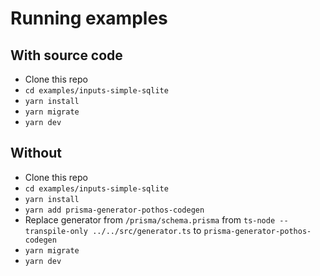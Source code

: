 # Running examples

## With source code

- Clone this repo
- `cd examples/inputs-simple-sqlite`
- `yarn install`
- `yarn migrate`
- `yarn dev`

## Without

- Clone this repo
- `cd examples/inputs-simple-sqlite`
- `yarn install`
- `yarn add prisma-generator-pothos-codegen`
- Replace generator from `/prisma/schema.prisma` from `ts-node --transpile-only ../../src/generator.ts` to `prisma-generator-pothos-codegen`
- `yarn migrate`
- `yarn dev`